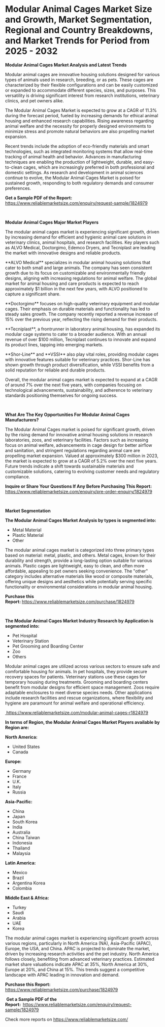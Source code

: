 <p><h1>Modular Animal Cages Market Size and Growth, Market Segmentation, Regional and Country Breakdowns, and Market Trends for Period from 2025 -  2032</h1></p><p><strong>Modular Animal Cages Market Analysis and Latest Trends</strong></p>
<p><p>Modular animal cages are innovative housing solutions designed for various types of animals used in research, breeding, or as pets. These cages are characterized by their flexible configurations and can be easily customized or expanded to accommodate different species, sizes, and purposes. This versatility is driving significant interest from research institutions, veterinary clinics, and pet owners alike.</p><p>The Modular Animal Cages Market is expected to grow at a CAGR of 11.3% during the forecast period, fueled by increasing demands for ethical animal housing and enhanced research capabilities. Rising awareness regarding animal welfare and the necessity for properly designed environments to minimize stress and promote natural behaviors are also propelling market expansion.</p><p>Recent trends include the adoption of eco-friendly materials and smart technologies, such as integrated monitoring systems that allow real-time tracking of animal health and behavior. Advances in manufacturing techniques are enabling the production of lightweight, durable, and easy-to-clean cages, which are increasingly preferred in both professional and domestic settings. As research and development in animal sciences continue to evolve, the Modular Animal Cages Market is poised for sustained growth, responding to both regulatory demands and consumer preferences.</p></p>
<p><strong>Get a Sample PDF of the Report:&nbsp;</strong> <a href="https://www.reliablemarketsize.com/enquiry/request-sample/1824979?utm_campaign=1133&utm_medium=2&utm_source=Github&utm_content=ia&utm_term=07022025&utm_id=modular-animal-cages">https://www.reliablemarketsize.com/enquiry/request-sample/1824979</a></p>
<p>&nbsp;</p>
<p><strong>Modular Animal Cages Major Market Players</strong></p>
<p><p>The modular animal cages market is experiencing significant growth, driven by increasing demand for efficient and hygienic animal care solutions in veterinary clinics, animal hospitals, and research facilities. Key players such as ALVO Medical, Doctorgimo, Edemco Dryers, and Tecniplast are leading the market with innovative designs and reliable products.</p><p>**ALVO Medical** specializes in modular animal housing solutions that cater to both small and large animals. The company has seen consistent growth due to its focus on customizable and environmentally friendly designs, aligning with increasing regulations for animal welfare. The global market for animal housing and care products is expected to reach approximately $1 billion in the next few years, with ALVO positioned to capture a significant share.</p><p>**Doctorgimo** focuses on high-quality veterinary equipment and modular cages. Their emphasis on durable materials and functionality has led to steady sales growth. The company recently reported a revenue increase of 15% over the previous year, reflecting the rising demand for their products.</p><p>**Tecniplast**, a frontrunner in laboratory animal housing, has expanded its modular cage systems to cater to a broader audience. With an annual revenue of over $100 million, Tecniplast continues to innovate and expand its product lines, tapping into emerging markets.</p><p>**Shor-Line** and **VSSI** also play vital roles, providing modular cages with innovative features suitable for veterinary practices. Shor-Line has shown growth through product diversification, while VSSI benefits from a solid reputation for reliable and durable products.</p><p>Overall, the modular animal cages market is expected to expand at a CAGR of around 7% over the next five years, with companies focusing on technological advancements, sustainability, and adherence to veterinary standards positioning themselves for ongoing success.</p></p>
<p>&nbsp;</p>
<p><strong>What Are The Key Opportunities For Modular Animal Cages Manufacturers?</strong></p>
<p><p>The Modular Animal Cages market is poised for significant growth, driven by the rising demand for innovative animal housing solutions in research laboratories, zoos, and veterinary facilities. Factors such as increasing focus on animal welfare, advancements in cage design for better airflow and sanitation, and stringent regulations regarding animal care are propelling market expansion. Valued at approximately $300 million in 2023, the market is expected to grow at a CAGR of 5.2% over the next five years. Future trends indicate a shift towards sustainable materials and customizable solutions, catering to evolving customer needs and regulatory compliance.</p></p>
<p><strong>Inquire or Share Your Questions If Any Before Purchasing This Report:</strong> <a href="https://www.reliablemarketsize.com/enquiry/pre-order-enquiry/1824979?utm_campaign=1133&utm_medium=2&utm_source=Github&utm_content=ia&utm_term=07022025&utm_id=modular-animal-cages">https://www.reliablemarketsize.com/enquiry/pre-order-enquiry/1824979</a></p>
<p>&nbsp;</p>
<p><strong>Market Segmentation</strong></p>
<p><strong>The Modular Animal Cages Market Analysis by types is segmented into:</strong></p>
<p><ul><li>Metal Material</li><li>Plastic Material</li><li>Other</li></ul></p>
<p><p>The modular animal cages market is categorized into three primary types based on material: metal, plastic, and others. Metal cages, known for their durability and strength, provide a long-lasting option suitable for various animals. Plastic cages are lightweight, easy to clean, and often more affordable, appealing to pet owners seeking convenience. The "other" category includes alternative materials like wood or composite materials, offering unique designs and aesthetics while potentially serving specific functionality or environmental considerations in modular animal housing.</p></p>
<p><strong>Purchase this Report:&nbsp;</strong><a href="https://www.reliablemarketsize.com/purchase/1824979?utm_campaign=1133&utm_medium=2&utm_source=Github&utm_content=ia&utm_term=07022025&utm_id=modular-animal-cages">https://www.reliablemarketsize.com/purchase/1824979</a></p>
<p>&nbsp;</p>
<p><strong>The Modular Animal Cages Market Industry Research by Application is segmented into:</strong></p>
<p><ul><li>Pet Hospital</li><li>Veterinary Station</li><li>Pet Grooming and Boarding Center</li><li>Zoo</li><li>Others</li></ul></p>
<p><p>Modular animal cages are utilized across various sectors to ensure safe and comfortable housing for animals. In pet hospitals, they provide secure recovery spaces for patients. Veterinary stations use these cages for temporary housing during treatments. Grooming and boarding centers benefit from modular designs for efficient space management. Zoos require adaptable enclosures to meet diverse species needs. Other applications include research facilities and rescue organizations, where flexibility and hygiene are paramount for animal welfare and operational efficiency.</p></p>
<p><a href="https://www.reliablemarketsize.com/modular-animal-cages-r1824979?utm_campaign=1133&utm_medium=2&utm_source=Github&utm_content=ia&utm_term=07022025&utm_id=modular-animal-cages">&nbsp;https://www.reliablemarketsize.com/modular-animal-cages-r1824979</a></p>
<p><strong>In terms of Region, the Modular Animal Cages Market Players available by Region are:</strong></p>
<p>
    <p> <strong> North America: </strong>
        <ul>
            <li>United States</li>
            <li>Canada</li>
        </ul>
        </p> 
    <p> <strong> Europe: </strong>
        <ul>
            <li>Germany</li>
            <li>France</li>
            <li>U.K.</li>
            <li>Italy</li>
            <li>Russia</li>
        </ul>
        </p> 
    <p> <strong> Asia-Pacific: </strong>
        <ul>
            <li>China</li>
            <li>Japan</li>
            <li>South Korea</li>
            <li>India</li>
            <li>Australia</li>
            <li>China Taiwan</li>
            <li>Indonesia</li>
            <li>Thailand</li>
            <li>Malaysia</li>
        </ul>
        </p> 
    <p> <strong> Latin America: </strong>
        <ul>
            <li>Mexico</li>
            <li>Brazil</li>
            <li>Argentina Korea</li>
            <li>Colombia</li>
        </ul>
        </p> 
    <p> <strong> Middle East & Africa: </strong>
        <ul>
            <li>Turkey</li>
            <li>Saudi</li>
            <li>Arabia</li>
            <li>UAE</li>
            <li>Korea</li>
        </ul>
    </p>
    </p>
<p><p>The modular animal cages market is experiencing significant growth across various regions, particularly in North America (NA), Asia-Pacific (APAC), Europe, the USA, and China. APAC is projected to dominate the market, driven by increasing research activities and the pet industry. North America follows closely, benefiting from advanced veterinary practices. Estimated market share valuations indicate APAC at 35%, North America at 30%, Europe at 20%, and China at 15%. This trends suggest a competitive landscape with APAC leading in innovation and demand.</p></p>
<p><strong>Purchase this Report: </strong><a href="https://www.reliablemarketsize.com/purchase/1824979?utm_campaign=1133&utm_medium=2&utm_source=Github&utm_content=ia&utm_term=07022025&utm_id=modular-animal-cages">https://www.reliablemarketsize.com/purchase/1824979</a></p>
<p>&nbsp;<strong>Get a Sample PDF of the Report:&nbsp;&nbsp;</strong><a href="https://www.reliablemarketsize.com/enquiry/request-sample/1824979?utm_campaign=1133&utm_medium=2&utm_source=Github&utm_content=ia&utm_term=07022025&utm_id=modular-animal-cages">https://www.reliablemarketsize.com/enquiry/request-sample/1824979</a></p>
<p><strong></strong></p>
<p>Check more reports on <a href="https://www.reliablemarketsize.com/?utm_campaign=1133&utm_medium=2&utm_source=Github&utm_content=ia&utm_term=07022025&utm_id=modular-animal-cages">https://www.reliablemarketsize.com/</a></p>